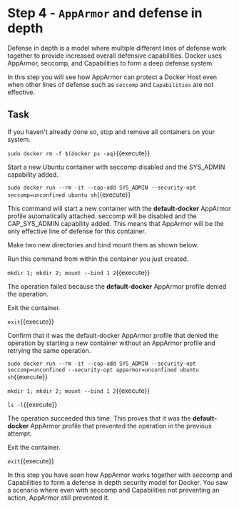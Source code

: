 # Step 4 - `AppArmor` and defense in depth

Defense in depth is a model where multiple different lines of defense work together to provide increased overall defensive capabilities. Docker uses AppArmor, seccomp, and Capabilities to form a deep defense system.

In this step you will see how AppArmor can protect a Docker Host even when other lines of defense such as `seccomp` and `Capabilities` are not effective.

## Task
If you haven't already done so, stop and remove all containers on your system.

``sudo docker rm -f $(docker ps -aq)``{{execute}}


Start a new Ubuntu container with seccomp disabled and the SYS_ADMIN capability added.

`sudo docker run --rm -it --cap-add SYS_ADMIN --security-opt seccomp=unconfined ubuntu sh`{{execute}}


This command will start a new container with the **default-docker** AppArmor profile automatically attached. seccomp will be disabled and the CAP_SYS_ADMIN capability added. This means that AppArmor will be the only effective line of defense for this container.

Make two new directories and bind mount them as shown below.

Run this command from within the container you just created.

`mkdir 1; mkdir 2; mount --bind 1 2`{{execute}}


The operation failed because the **default-docker** AppArmor profile denied the operation.

Exit the container.

`exit`{{execute}}

Confirm that it was the default-docker AppArmor profile that denied the operation by starting a new container without an AppArmor profile and retrying the same operation.

``sudo docker run --rm -it --cap-add SYS_ADMIN --security-opt seccomp=unconfined --security-opt apparmor=unconfined ubuntu sh``{{execute}}


``mkdir 1; mkdir 2; mount --bind 1 2``{{execute}}


``ls -l``{{execute}}



The operation succeeded this time. This proves that it was the **default-docker** AppArmor profile that prevented the operation in the previous attempt.

Exit the container.

`exit`{{execute}}

In this step you have seen how AppArmor works together with seccomp and Capabilities to form a defense in depth security model for Docker. You saw a scenario where even with seccomp and Capabilities not preventing an action, AppArmor still prevented it.
